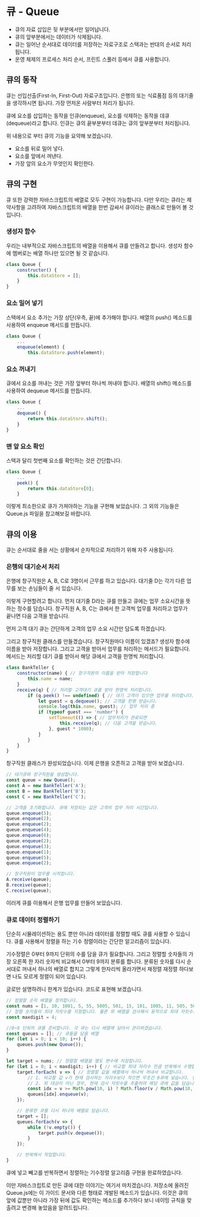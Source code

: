 # 큐 - Queue
* 큐의 자료 삽입은 뒷 부분에서만 일어납니다.
* 큐의 앞부분에서는 데이터가 삭제됩니다.
* 큐는 일어난 순서대로 데이터를 저장하는 자료구조로 스택과는 반대의 순서로 처리됩니다.
* 운영 체제의 프로세스 처리 순서, 프린트 스풀러 등에서 큐를 사용합니다.

## 큐의 동작
큐는 선입선출(First-In, First-Out) 자료구조입니다.
은행의 또는 식료품점 등의 대기줄을 생각하시면 됩니다. 가장 먼저온 사람부터 처리가 됩니다.

큐에 요소를 삽입하는 동작을 인큐(enqueue),
요소를 삭제하는 동작을 데큐(dequeue)라고 합니다.
인큐는 큐의 끝부분부터 데큐는 큐의 앞부분부터 처리됩니다.

위 내용으로 부터 큐의 기능을 요약해 보겠습니다.
* 요소를 뒤로 밀어 넣다.
* 요소를 앞에서 꺼낸다.
* 가장 앞의 요소가 무엇인지 확인한다.

## 큐의 구현
큐 또한 강력한 자바스크립트의 배열로 모두 구현이 가능합니다.
다만 우리는 큐라는 제약사항을 고려하여 자바스크립트의 배열을 한번 감싸서 큐이라는 클래스로 만들어 볼 것입니다.

### 생성자 함수
우리는 내부적으로 자바스크립트의 배열을 이용해서 큐를 만들려고 합니다.
생성자 함수에 멤버로는 배열 하나만 있으면 될 것 같습니다.
```javascript
class Queue {
    constructor() {
        this.dataStore = [];
    }
}
```

### 요소 밀어 넣기
스택에서 요소 추가는 가장 상단(우측, 끝)에 추가해야 합니다.
배열의 push() 메소드를 사용하여 enqueue 메서드를 만듭니다.
```javascript
class Queue {
    ...
    enqueue(element) {
        this.dataStore.push(element);
```

### 요소 꺼내기
큐에서 요소를 꺼내는 것은 가장 앞부터 하나씩 꺼내야 합니다.
배열의 shift() 메소드를 사용하여 dequeue 메서드를 만듭니다.
```javascript
class Queue {
    ...
    dequeue() {
        return this.dataStore.shift();
    }
}
```

### 맨 앞 요소 확인
스택과 달리 첫번째 요소를 확인하는 것은 간단합니다.
```javascript
class Queue {
    ...
    peek() {
        return this.dataStore[0];
    }
```

이렇게 최소한으로 큐가 가져야하는 기능을 구현해 보았습니다.
그 외의 기능들은 Queue.js 파일을 참고해보길 바랍니다.

## 큐의 이용
큐는 순서대로 줄을 서는 상황에서 순차적으로 처리하기 위해 자주 사용됩니다.

### 은행의 대기순서 처리
은행에 창구직원은 A, B, C로 3명이서 근무를 하고 있습니다.
대기줄 D는 각기 다른 업무를 보는 손님들이 줄 서 있습니다.

이렇게 구현할려고 합니다.
먼저 대기줄 D라는 큐를 만들고 큐에는 업무 소요시간을 뜻하는 정수를 담습니다.
창구직원 A, B, C는 큐에서 한 고객씩 업무를 처리하고 업무가 끝나면 다음 고객을 받습니다.

먼저 고객 대기 큐는 간단하게 고객의 업무 소요 시간만 담도록 하겠습니다.

그리고 창구직원 클래스를 만들겠습니다.
창구직원마다 이름이 있겠죠? 생성자 함수에 이름을 받아 저장합니다.
그리고 고객을 받아서 업무를 처리하는 메서드가 필요합니다.
메서드는 처리할 대기 큐를 받아서 해당 큐에서 고객을 한명씩 처리합니다.
```javascript
class BankTeller {
    constructor(name) { // 창구직원의 이름을 받아 저장합니다
        this.name = name;
    }
    receive(q) { // 처리할 고객대기 큐를 받아 한명씩 처리합니다.
        if (q.peek() !== undefined) { // 대기 고객이 있으면 업무를 처리합니다.
            let guest = q.dequeue(); // 고객을 한명 받습니다.
            console.log(this.name, guest); // 업무 처리 중
            if (typeof guest === 'number') {
                setTimeout(() => { // 업무처리가 완료되면
                    this.receive(q); // 다음 고객을 받습니다.
                }, guest * 1000);
            }
        }
    }
}
```
창구직원 클래스가 완성되었습니다.
이제 은행을 오픈하고 고객을 받아 보겠습니다.
```javascript
// 대기큐와 창구직원을 생성합니다.
const queue = new Queue();
const A = new BankTeller('A');
const B = new BankTeller('B');
const C = new BankTeller('C');

// 고객을 초기화합니다. 큐에 저장되는 값은 고객의 업무 처리 시간입니다.
queue.enqueue(5);
queue.enqueue(2);
queue.enqueue(2);
queue.enqueue(4);
queue.enqueue(6);
queue.enqueue(2);
queue.enqueue(3);
queue.enqueue(1);
queue.enqueue(5);
queue.enqueue(2);

// 창구직원이 업무를 시작합니다.
A.receive(queue);
B.receive(queue);
C.receive(queue);
```
이러게 큐를 이용해서 은행 업무를 만들어 보았습니다.

### 큐로 데이터 정렬하기
단순히 시뮬레이션하는 용도 뿐만 아니라 데이터를 정렬할 때도 큐를 사용할 수 있습니다.
큐를 사용해서 정렬을 하는 기수 정렬이라는 간단한 알고리즘이 있습니다.

기수정렬은 0부터 9까지 단위의 수를 담을 큐가 필요합니다.
그리고 정렬할 숫자들의 가장 오른쪽 한 자리 숫자씩 비교해서 0부터 9까지 분류를 합니다.
분류된 숫자를 다시 순서대로 꺼내서 하나의 배열로 합치고 그렇게 한자리씩 올라가면서 재정렬 재정렬 하다보면 나도 모르게 정렬이 되어 있습니다.

글로만 설명하려니 한계가 있습니다.
코드로 표현해 보겠습니다.
```javascript
// 정렬할 숫자 배열을 정의합니다.
const nums = [1, 10, 1001, 5, 55, 5005, 501, 15, 101, 1005, 11, 505, 5001, 51, 105];
// 정렬 숫자들의 최대 자릿수를 지정합니다. 물론 위 배열을 검사해서 동적으로 최대 자릿수를 구하셔도 됩니다.
const maxdigit = 4;

//0~9 단위의 큐를 준비합니다. 각 큐는 다시 배열에 담아서 관리하겠습니다.
const queues = []; // 큐들을 담을 배열
for (let i = 0; i < 10; i++) {
    queues.push(new Queue());
}

let target = nums; // 정렬할 배열을 별도 변수에 저장합니다.
for (let i = 0; i < maxdigit; i++) { // 비교할 최대 자리수 만큼 반복해서 수행합니다.
    target.forEach( v => { // 정렬할 값을 배열에서 하나씩 꺼내서 비교합니다.
        // 1. 비교할 값 v가 현재 검사하는 자리수보다 작으면 무조건 0큐에 넣습니다. 현재 자릿수는 Math.pow(10, i)로 확인합니다.
        // 2. 위 대상이 아닌 경우, 현재 검사 자릿수를 추출하여 해당 큐에 값을 담습니다.
        const idx = v >= Math.pow(10, i) ? Math.floor(v / Math.pow(10, i)) % 10 : 0;
        queues[idx].enqueue(v);
    });

    // 분류한 큐를 다시 하나의 배열로 담습니다.
    target = [];
    queues.forEach(v => {
        while (!v.empty()) {
            target.push(v.dequeue());
        }
    });

    // 반복해서 작업합니다.
}
```

큐에 넣고 빼고를 반복하면서 정렬하는 기수정렬 알고리즘 구현을 완료하였습니다.

이만 자바스크립트로 만든 큐에 대한 이야기는 여기서 마치겠습니다.
저장소에 올려진 Queue.js에는 이 가이드 문서와 다른 형태로 개발된 메소드가 있습니다.
이것은 큐의 앞에 값뿐만 아니라 가장 뒤에 값도 확인하는 메소드를 추가하다 보니 네이밍 규칙을 맞출려고 변경해 놓았음을 알려드립니다.
